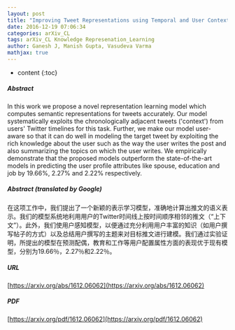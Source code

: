 ```yaml
---
layout: post
title: "Improving Tweet Representations using Temporal and User Context"
date: 2016-12-19 07:06:34
categories: arXiv_CL
tags: arXiv_CL Knowledge Represenation_Learning
author: Ganesh J, Manish Gupta, Vasudeva Varma
mathjax: true
---
```


* content
{:toc}

##### Abstract
In this work we propose a novel representation learning model which computes semantic representations for tweets accurately. Our model systematically exploits the chronologically adjacent tweets ('context') from users' Twitter timelines for this task. Further, we make our model user-aware so that it can do well in modeling the target tweet by exploiting the rich knowledge about the user such as the way the user writes the post and also summarizing the topics on which the user writes. We empirically demonstrate that the proposed models outperform the state-of-the-art models in predicting the user profile attributes like spouse, education and job by 19.66%, 2.27% and 2.22% respectively.

##### Abstract (translated by Google)
在这项工作中，我们提出了一个新颖的表示学习模型，准确地计算出推文的语义表示。我们的模型系统地利用用户的Twitter时间线上按时间顺序相邻的推文（“上下文”）。此外，我们使用户感知模型，以便通过充分利用用户丰富的知识（如用户撰写帖子的方式）以及总结用户撰写的主题来对目标推文进行建模。我们通过实验证明，所提出的模型在预测配偶，教育和工作等用户配置属性方面的表现优于现有模型，分别为19.66％，2.27％和2.22％。

##### URL
[https://arxiv.org/abs/1612.06062](https://arxiv.org/abs/1612.06062)

##### PDF
[https://arxiv.org/pdf/1612.06062](https://arxiv.org/pdf/1612.06062)

